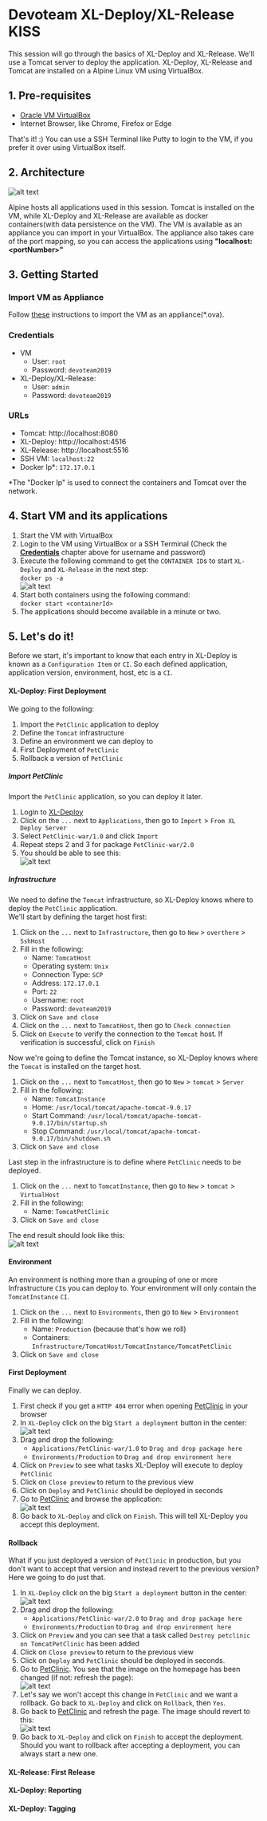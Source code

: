 # Devoteam XL-Deploy/XL-Release KISS

This session will go through the basics of XL-Deploy and XL-Release. We'll use a Tomcat server to deploy the application. XL-Deploy, XL-Release and Tomcat are installed on a Alpine Linux VM using VirtualBox. 

## 1. Pre-requisites

* [Oracle VM VirtualBox](https://www.virtualbox.org/wiki/Downloads)
* Internet Browser, like Chrome, Firefox or Edge

That's it! :) You can use a SSH Terminal like Putty to login to the VM, if you prefer it over using VirtualBox itself.

## 2. Architecture

![alt text](./Images/VM_archtecture.png)

Alpine hosts all applications used in this session. Tomcat is installed on the VM, while XL-Deploy and XL-Release are available as docker containers(with data persistence on the VM). The VM is available as an appliance you can import in your VirtualBox. The appliance also takes care of the port mapping, so you can access the applications using **"localhost:\<portNumber\>"**

## 3. Getting Started

### Import VM as Appliance
Follow [these](https://www.maketecheasier.com/import-export-ova-files-in-virtualbox/) instructions to import the VM as an appliance(*.ova).

### Credentials
* VM 
    * User: `root`
    * Password: `devoteam2019`
* XL-Deploy/XL-Release:
    * User: `admin`
    * Password: `devoteam2019`

### URLs
* Tomcat: http://localhost:8080
* XL-Deploy: http://localhost:4516
* XL-Release: http://localhost:5516
* SSH VM: `localhost:22`
* Docker Ip\*: `172.17.0.1`

\*The "Docker Ip" is used to connect the containers and Tomcat over the network.

## 4. Start VM and its applications
1. Start the VM with VirtualBox
1. Login to the VM using VirtualBox or a SSH Terminal (Check the **[Credentials](#credentials)** chapter above for username and password)
1. Execute the following command to get the `CONTAINER ID`s to start `XL-Deploy` and `XL-Release` in the next step:  
`docker ps -a`  
![alt text](./Images/StartContainers.png)
1. Start both containers using the following command:  
`docker start <containerId>`
1. The applications should become available in a minute or two.

## 5. Let's do it!
Before we start, it's important to know that each entry in XL-Deploy is known as a `Configuration Item` or `CI`. So each defined application, application version, environment, host, etc is a `CI`.

#### XL-Deploy: First Deployment
We going to the following:
1. Import the `PetClinic` application to deploy
1. Define the `Tomcat` infrastructure
1. Define an environment we can deploy to
1. First Deployment of `PetClinic`
1. Rollback a version of `PetClinic`

##### Import PetClinic
Import the `PetClinic` application, so you can deploy it later.
1. Login to [XL-Deploy](http://localhost:4516)
1. Click on the `...` next to `Applications`, then go to `Import` > `From XL Deploy Server`
1. Select `PetClinic-war/1.0` and click `Import`
1. Repeat steps 2 and 3 for package `PetClinic-war/2.0`
1. You should be able to see this:  
![alt text](./Images/XLD_ImportApplication.png)

##### Infrastructure
We need to define the `Tomcat` infrastructure, so XL-Deploy knows where to deploy the `PetClinic` application.  
We'll start by defining the target host first:  
1. Click on the `...` next to `Infrastructure`, then go to `New` > `overthere` > `SshHost`
1. Fill in the following:
    * Name: `TomcatHost`
    * Operating system: `Unix`
    * Connection Type: `SCP`
    * Address: `172.17.0.1`
    * Port: `22`
    * Username: `root`
    * Password: `devoteam2019`
1. Click on `Save and close`
1. Click on the `...` next to `TomcatHost`, then go to `Check connection`
1. Click on `Execute` to verify the connection to the `Tomcat` host. If verification is successful, click on `Finish`

Now we're going to define the Tomcat instance, so XL-Deploy knows where the `Tomcat` is installed on the target host.
1. Click on the `...` next to `TomcatHost`, then go to `New` > `tomcat` > `Server`
1. Fill in the following:
    * Name: `TomcatInstance`
    * Home: `/usr/local/tomcat/apache-tomcat-9.0.17`
    * Start Command: `/usr/local/tomcat/apache-tomcat-9.0.17/bin/startup.sh`
    * Stop Command: `/usr/local/tomcat/apache-tomcat-9.0.17/bin/shutdown.sh`
1. Click on `Save and close`

Last step in the infrastructure is to define where `PetClinic` needs to be deployed.
1. Click on the `...` next to `TomcatInstance`, then go to `New` > `tomcat` > `VirtualHost`
1. Fill in the following:
    * Name: `TomcatPetClinic`
1. Click on `Save and close`

The end result should look like this:  
![alt text](./Images/XLD_DefineInfrastructure.png)

#### Environment
An environment is nothing more than a grouping of one or more Infrastructure `CI`s you can deploy to. Your environment will only contain the `TomcatInstance` `CI`.

1. Click on the `...` next to `Environments`, then go to `New` > `Environment`
1. Fill in the following:
    * Name: `Production` (because that's how we roll)
    * Containers: `Infrastructure/TomcatHost/TomcatInstance/TomcatPetClinic`
1. Click on `Save and close`

#### First Deployment
Finally we can deploy. 

1. First check if you get a `HTTP 404` error when opening [PetClinic](http://localhost:8080/petclinic/) in your browser
1. In `XL-Deploy` click on the big `Start a deployment` button in the center:  
![alt text](./Images/XLD_StartDeployment.png)
1. Drag and drop the following:
    * `Applications/PetClinic-war/1.0` to `Drag and drop package here`
    * `Environments/Production` to `Drag and drop environment here`
1. Click on `Preview` to see what tasks XL-Deploy will execute to deploy `PetClinic`
1. Click on `Close preview` to return to the previous view
1. Click on `Deploy` and `PetClinic` should be deployed in seconds
1. Go to [PetClinic](http://localhost:8080/petclinic/) and browse the application:  
![alt text](./Images/Tomcat_PetClinicV1.png)
1. Go back to `XL-Deploy` and click on `Finish`. This will tell XL-Deploy you accept this deployment. 

#### Rollback
What if you just deployed a version of `PetClinic` in production, but you don't want to accept that version and instead revert to the previous version? Here we going to do just that.

1. In `XL-Deploy` click on the big `Start a deployment` button in the center:  
![alt text](./Images/XLD_StartDeployment.png)
1. Drag and drop the following:
    * `Applications/PetClinic-war/2.0` to `Drag and drop package here`
    * `Environments/Production` to `Drag and drop environment here`
1. Click on `Preview` and you can see that a task called `Destroy petclinic on TomcatPetClinic` has been added
1. Click on `Close preview` to return to the previous view
1. Click on `Deploy` and `PetClinic` should be deployed in seconds. 
1. Go to [PetClinic](http://localhost:8080/petclinic/). You see that the image on the homepage has been changed (if not: refresh the page):  
![alt text](./Images/Tomcat_PetClinicV2.png)
1. Let's say we won't accept this change in `PetClinic` and we want a rollback. Go back to `XL-Deploy` and click on `Rollback`, then `Yes`. 
1. Go back to [PetClinic](http://localhost:8080/petclinic/) and refresh the page. The image should revert to this:  
![alt text](./Images/Tomcat_PetClinicV1.png)
1. Go back to `XL-Deploy` and click on `Finish` to accept the deployment. Should you want to rollback after accepting a deployment, you can always start a new one.

#### XL-Release: First Release


#### XL-Deploy: Reporting


#### XL-Deploy: Tagging

